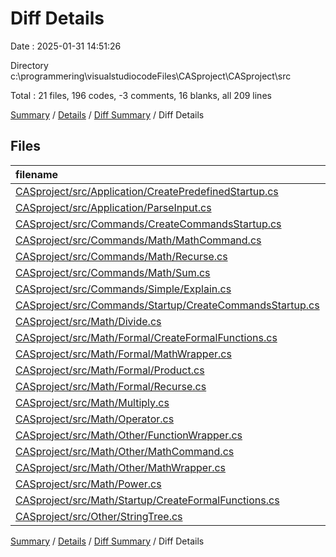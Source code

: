 # Diff Details

Date : 2025-01-31 14:51:26

Directory c:\\programmering\\visualstudiocodeFiles\\CASproject\\CASproject\\src

Total : 21 files,  196 codes, -3 comments, 16 blanks, all 209 lines

[Summary](results.md) / [Details](details.md) / [Diff Summary](diff.md) / Diff Details

## Files
| filename | language | code | comment | blank | total |
| :--- | :--- | ---: | ---: | ---: | ---: |
| [CASproject/src/Application/CreatePredefinedStartup.cs](/CASproject/src/Application/CreatePredefinedStartup.cs) | C# | 3 | 0 | 0 | 3 |
| [CASproject/src/Application/ParseInput.cs](/CASproject/src/Application/ParseInput.cs) | C# | 6 | 2 | 2 | 10 |
| [CASproject/src/Commands/CreateCommandsStartup.cs](/CASproject/src/Commands/CreateCommandsStartup.cs) | C# | -245 | -6 | -9 | -260 |
| [CASproject/src/Commands/Math/MathCommand.cs](/CASproject/src/Commands/Math/MathCommand.cs) | C# | -10 | 0 | -1 | -11 |
| [CASproject/src/Commands/Math/Recurse.cs](/CASproject/src/Commands/Math/Recurse.cs) | C# | -37 | -2 | -4 | -43 |
| [CASproject/src/Commands/Math/Sum.cs](/CASproject/src/Commands/Math/Sum.cs) | C# | 39 | 2 | 6 | 47 |
| [CASproject/src/Commands/Simple/Explain.cs](/CASproject/src/Commands/Simple/Explain.cs) | C# | -18 | -10 | -7 | -35 |
| [CASproject/src/Commands/Startup/CreateCommandsStartup.cs](/CASproject/src/Commands/Startup/CreateCommandsStartup.cs) | C# | 221 | 2 | 4 | 227 |
| [CASproject/src/Math/Divide.cs](/CASproject/src/Math/Divide.cs) | C# | 2 | 0 | -1 | 1 |
| [CASproject/src/Math/Formal/CreateFormalFunctions.cs](/CASproject/src/Math/Formal/CreateFormalFunctions.cs) | C# | -37 | -1 | -3 | -41 |
| [CASproject/src/Math/Formal/MathWrapper.cs](/CASproject/src/Math/Formal/MathWrapper.cs) | C# | -58 | -3 | -1 | -62 |
| [CASproject/src/Math/Formal/Product.cs](/CASproject/src/Math/Formal/Product.cs) | C# | 39 | 2 | 5 | 46 |
| [CASproject/src/Math/Formal/Recurse.cs](/CASproject/src/Math/Formal/Recurse.cs) | C# | 42 | 3 | 6 | 51 |
| [CASproject/src/Math/Multiply.cs](/CASproject/src/Math/Multiply.cs) | C# | 1 | -1 | 0 | 0 |
| [CASproject/src/Math/Operator.cs](/CASproject/src/Math/Operator.cs) | C# | -6 | -2 | -2 | -10 |
| [CASproject/src/Math/Other/FunctionWrapper.cs](/CASproject/src/Math/Other/FunctionWrapper.cs) | C# | 19 | 0 | 3 | 22 |
| [CASproject/src/Math/Other/MathCommand.cs](/CASproject/src/Math/Other/MathCommand.cs) | C# | 10 | 0 | 1 | 11 |
| [CASproject/src/Math/Other/MathWrapper.cs](/CASproject/src/Math/Other/MathWrapper.cs) | C# | 60 | 3 | 3 | 66 |
| [CASproject/src/Math/Power.cs](/CASproject/src/Math/Power.cs) | C# | 0 | -3 | 0 | -3 |
| [CASproject/src/Math/Startup/CreateFormalFunctions.cs](/CASproject/src/Math/Startup/CreateFormalFunctions.cs) | C# | 113 | 8 | 9 | 130 |
| [CASproject/src/Other/StringTree.cs](/CASproject/src/Other/StringTree.cs) | C# | 52 | 3 | 5 | 60 |

[Summary](results.md) / [Details](details.md) / [Diff Summary](diff.md) / Diff Details